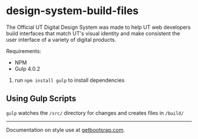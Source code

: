 # design-system-build-files

The Official UT Digital Design System was made to help UT web developers build interfaces that match UT's visual identity and make consistent the user interface of a variety of digital products.

Requirements:

- NPM
- Gulp 4.0.2

1. run `npm install gulp` to install dependencies

## Using Gulp Scripts

`gulp` watches the `/src/` directory for changes and creates files in `/build/`

***

Documentation on style use at [getbootsrap.com](https://getbootstrap.com).